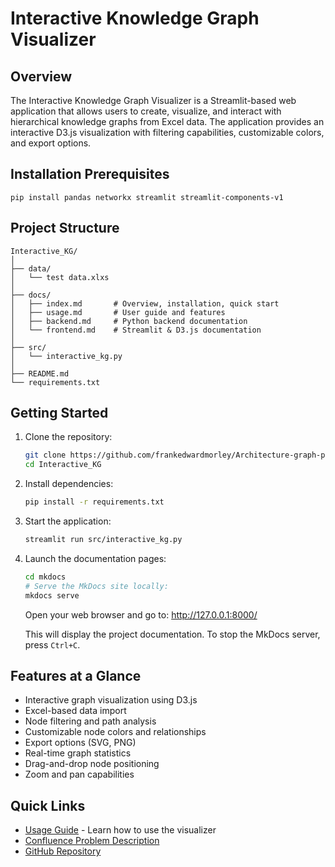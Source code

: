 # Interactive Knowledge Graph Visualizer

## Overview
The Interactive Knowledge Graph Visualizer is a Streamlit-based web application that allows users to create, visualize, and interact with hierarchical knowledge graphs from Excel data. The application provides an interactive D3.js visualization with filtering capabilities, customizable colors, and export options.

## Installation Prerequisites
```
pip install pandas networkx streamlit streamlit-components-v1
```

## Project Structure
```
Interactive_KG/
│
├── data/
│   └── test data.xlxs
│
├── docs/
│   ├── index.md       # Overview, installation, quick start
│   ├── usage.md       # User guide and features
│   ├── backend.md     # Python backend documentation
│   └── frontend.md    # Streamlit & D3.js documentation
│
├── src/
│   └── interactive_kg.py
│
├── README.md
└── requirements.txt
```

## Getting Started

1. Clone the repository:
   ```bash
   git clone https://github.com/frankedwardmorley/Architecture-graph-project---Github.git
   cd Interactive_KG
   ```

2. Install dependencies:
   ```bash
   pip install -r requirements.txt
   ```

3. Start the application:
   ```bash
   streamlit run src/interactive_kg.py
   ```

4. Launch the documentation pages:
   ```bash
   cd mkdocs
   # Serve the MkDocs site locally:
   mkdocs serve
   ```
   Open your web browser and go to: http://127.0.0.1:8000/

   This will display the project documentation. To stop the MkDocs server, press `Ctrl+C`.

## Features at a Glance

- Interactive graph visualization using D3.js
- Excel-based data import
- Node filtering and path analysis
- Customizable node colors and relationships
- Export options (SVG, PNG)
- Real-time graph statistics
- Drag-and-drop node positioning
- Zoom and pan capabilities

## Quick Links

- [Usage Guide](https://github.com/frankedwardmorley/Architecture-graph-project---Github/blob/main/Interactive_KG/docs/usage.md) - Learn how to use the visualizer
- [Confluence Problem Description](https://btsservice.atlassian.net/wiki/spaces/ADA/pages/6767509574/AD+Enterprise+Architecture+Model+Graph+Visualisation)
- [GitHub Repository](https://github.com/frankedwardmorley/Architecture-graph-project---Github)
